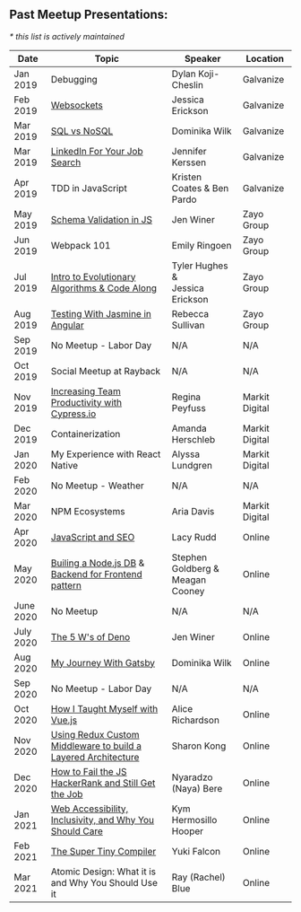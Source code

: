 ## Past Meetup Presentations:
_* this list is actively maintained_

Date | Topic | Speaker | Location
------------ | ------------- | ------------- | -------------
Jan 2019 | Debugging | Dylan Koji-Cheslin | Galvanize
Feb 2019 | [Websockets](https://docs.google.com/presentation/d/1ivA6PCkAWJeI413JJ0gywllFmWo8suq70_O3T27gRK0/edit?usp=sharing) | Jessica Erickson | Galvanize
Mar 2019 | [SQL vs NoSQL](https://docs.google.com/presentation/d/11ugzawVN4Zl8b8BQygixJITcriT1UBC_z7cWR5PW41Y/edit?usp=sharing) | Dominika Wilk | Galvanize
Mar 2019 | [LinkedIn For Your Job Search](https://docs.google.com/presentation/d/1KTL8NT_ujwp0fOLsF_oJknIqgDjWE6HChm3TWQ5D57Y/edit?usp=sharing) | Jennifer Kerssen | Galvanize
Apr 2019 | TDD in JavaScript | Kristen Coates & Ben Pardo | Galvanize
May 2019 | [Schema Validation in JS](https://docs.google.com/presentation/d/1pz0nLxdz_A459oSa65xBC7OUWmdt2_Ds0fsi9EeXpsk/edit?usp=sharing) | Jen Winer | Zayo Group
Jun 2019 | Webpack 101 | Emily Ringoen | Zayo Group
Jul 2019 | [Intro to Evolutionary Algorithms & Code Along](https://docs.google.com/presentation/d/1DN-UQRrv05krupqwo_fRu5PWWupUHxAxljBMTh5WVuA/edit?usp=sharing) | Tyler Hughes &<br /> Jessica Erickson | Zayo Group
Aug 2019 | [Testing With Jasmine in Angular](https://docs.google.com/presentation/d/10qHjJlCxV4HkXUQTsiSx7P6AAGfKdUGz5lB5ZtQLG1w) | Rebecca Sullivan | Zayo Group
Sep 2019 | No Meetup - Labor Day | N/A | N/A
Oct 2019 | Social Meetup at Rayback | N/A | N/A
Nov 2019 | [Increasing Team Productivity with Cypress.io](https://docs.google.com/presentation/d/1Kd-ilTdnsTfM08yqoJGhSYglCT-UHDvXbbonP82dfiw/edit?usp=sharing) | Regina Peyfuss | Markit Digital
Dec 2019 | Containerization | Amanda Herschleb| Markit Digital
Jan 2020 | My Experience with React Native | Alyssa Lundgren| Markit Digital
Feb 2020 | No Meetup - Weather | N/A | N/A
Mar 2020 | NPM Ecosystems | Aria Davis | Markit Digital
Apr 2020 | [JavaScript and SEO](https://www.youtube.com/watch?v=uTY2n83AcVg&t=183s) | Lacy Rudd | Online
May 2020 | [Builing a Node.js DB](https://www.youtube.com/watch?v=0mEOgbOkteI&feature=emb_logo) &<br /> [Backend for Frontend pattern](https://www.youtube.com/watch?v=WRGZ60MX1wc) | Stephen Goldberg &<br /> Meagan Cooney | Online
June 2020 | No Meetup | N/A | N/A
July 2020 | [The 5 W's of Deno](https://www.youtube.com/watch?v=qRmh_X6_v54) | Jen Winer | Online
Aug 2020 | [My Journey With Gatsby](https://youtu.be/NqMMcdCWfM0) | Dominika Wilk | Online
Sep 2020 | No Meetup - Labor Day | N/A | N/A
Oct 2020 | [How I Taught Myself with Vue.js](https://youtu.be/SKebje9QFBg) | Alice Richardson | Online
Nov 2020 | [Using Redux Custom Middleware to build a Layered Architecture](https://www.youtube.com/watch?v=eXOVq97A9Io) | Sharon Kong | Online
Dec 2020 | [How to Fail the JS HackerRank and Still Get the Job](https://youtu.be/uYEE22toCv4) | Nyaradzo (Naya) Bere | Online
Jan 2021 | [Web Accessibility, Inclusivity, and Why You Should Care](https://youtu.be/9G-Cy7nKujs) | Kym Hermosillo Hooper | Online
Feb 2021 | [The Super Tiny Compiler](https://www.youtube.com/watch?v=1aVu1IJSwgQ) | Yuki Falcon | Online
Mar 2021 | Atomic Design: What it is and Why You Should Use it | Ray (Rachel) Blue | Online

